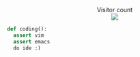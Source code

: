 <p align="center"> 
  Visitor count<br>
  <img src="https://profile-counter.glitch.me/PeterouZh/count.svg" />
</p>


```python
def coding():
  assert vim
  assert emacs
  do ide :)

```

<!--
**PeterouZh/PeterouZh** is a ✨ _special_ ✨ repository because its `README.md` (this file) appears on your GitHub profile.

Here are some ideas to get you started:

- 🔭 I’m currently working on ...
- 🌱 I’m currently learning ...
- 👯 I’m looking to collaborate on ...
- 🤔 I’m looking for help with ...
- 💬 Ask me about ...
- 📫 How to reach me: ...
- 😄 Pronouns: ...
- ⚡ Fun fact: ...
-->
